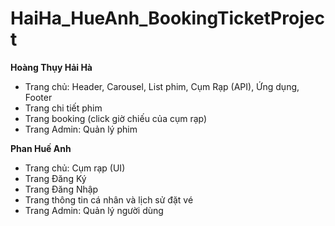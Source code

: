 # HaiHa_HueAnh_BookingTicketProject
**Hoàng Thụy Hải Hà**
 - Trang chủ: Header, Carousel, List phim, Cụm Rạp (API), Ứng dụng, Footer
 - Trang chi tiết phim
 - Trang booking (click giờ chiếu của cụm rạp)
 - Trang Admin: Quản lý phim

**Phan Huế Anh**
 - Trang chủ: Cụm rạp (UI)
 - Trang Đăng Ký
 - Trang Đăng Nhập
 - Trang thông tin cá nhân và lịch sử đặt vé
 - Trang Admin: Quản lý người dùng
